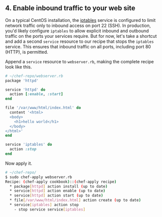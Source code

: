 ## 4. Enable inbound traffic to your web site

On a typical CentOS installation, the [iptables][iptables] service is configured to limit network traffic only to inbound access on port 22 (SSH). In production, you'd likely configure `iptables` to allow explicit inbound and outbound traffic on the ports your services require. But for now, let's take a shortcut and add a second `service` resource to our recipe that stops the `iptables` service. This ensures that inbound traffic on all ports, including port 80 (HTTP), is permitted.

Append a `service` resource to <code class="file-path">webserver.rb</code>, making the complete recipe look like this.

```ruby
# ~/chef-repo/webserver.rb
package 'httpd'

service 'httpd' do
  action [:enable, :start]
end

file '/var/www/html/index.html' do
  content '<html>
  <body>
    <h1>hello world</h1>
  </body>
</html>'
end

service 'iptables' do
  action :stop
end
```
Now apply it.

```bash
# ~/chef-repo/
$ sudo chef-apply webserver.rb
Recipe: (chef-apply cookbook)::(chef-apply recipe)
  * package[httpd] action install (up to date)
  * service[httpd] action enable (up to date)
  * service[httpd] action start (up to date)  
  * file[/var/www/html/index.html] action create (up to date)
  * service[iptables] action stop
    - stop service service[iptables]
```


[iptables]: http://en.wikipedia.org/wiki/Iptables
